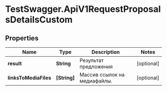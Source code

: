 # TestSwagger.ApiV1RequestProposalsDetailsCustom

## Properties

Name | Type | Description | Notes
------------ | ------------- | ------------- | -------------
**result** | **String** | Результат предложения | [optional] 
**linksToMediaFiles** | **[String]** | Массив ссылок на медиафайлы. | [optional] 



